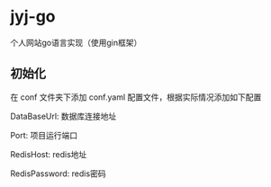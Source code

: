 # jyj-go
个人网站go语言实现（使用gin框架）

## 初始化
在 conf 文件夹下添加 conf.yaml 配置文件，根据实际情况添加如下配置

DataBaseUrl: 数据库连接地址

Port: 项目运行端口

RedisHost: redis地址

RedisPassword: redis密码